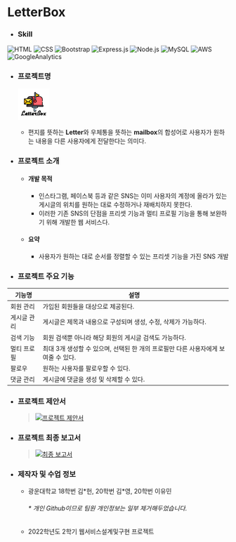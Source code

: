 # LetterBox
- ### Skill
![HTML](https://img.shields.io/badge/HTML-239120?style=for-the-badge&logo=html5&logoColor=white)
![CSS](https://img.shields.io/badge/CSS-239120?&style=for-the-badge&logo=css3&logoColor=white)
![Bootstrap](https://img.shields.io/badge/Bootstrap-563D7C?style=for-the-badge&logo=bootstrap&logoColor=white)
![Express.js](https://img.shields.io/badge/Express.js-404D59?style=for-the-badge)
![Node.js](https://img.shields.io/badge/Node.js-43853D?style=for-the-badge&logo=node.js&logoColor=white)
![MySQL](https://img.shields.io/badge/MySQL-005C84?style=for-the-badge&logo=mysql&logoColor=white)
![AWS](https://img.shields.io/badge/Amazon_AWS-232F3E?style=for-the-badge&logo=amazon-aws&logoColor=white)
![GoogleAnalytics](https://img.shields.io/badge/Google%20Analytics-E37400?style=for-the-badge&logo=google%20analytics&logoColor=white)


- ### 프로젝트명
    <img src = "public/images/logo/logo3.png" width = '15%'><br>
    - 편지를 뜻하는 **Letter**와 우체통을 뜻하는 **mailbox**의 합성어로 사용자가 원하는 내용을 다른 사용자에게 전달한다는 의미다.

- ### 프로젝트 소개
  - #### 개발 목적
    - 인스타그램, 페이스북 등과 같은 SNS는 이미 사용자의 계정에 올라가 있는 게시글의 위치를 원하는 대로 수정하거나 재배치하지 못한다.
    - 이러한 기존 SNS의 단점을 프리셋 기능과 멀티 프로필 기능을 통해 보완하기 위해 개발한 웹 서비스다.
  - #### 요약
    - 사용자가 원하는 대로 순서를 정렬할 수 있는 프리셋 기능을 가진 SNS 개발

- ### 프로젝트 주요 기능
|기능명|설명|
|------|---|
|회원 관리|가입된 회원들을 대상으로 제공된다.|
|게시글 관리|게시글은 제목과 내용으로 구성되며 생성, 수정, 삭제가 가능하다.|
|검색 기능|회원 검색뿐 아니라 해당 회원의 게시글 검색도 가능하다.|
|멀티 프로필|최대 3개 생성할 수 있으며, 선택된 한 개의 프로필만 다른 사용자에게 보여줄 수 있다.|
|팔로우|원하는 사용자를 팔로우할 수 있다.
|댓글 관리|게시글에 댓글을 생성 및 삭제할 수 있다.|

- ### 프로젝트 제안서
  > <a href = "https://drive.google.com/file/d/17oMJurtfAXD-guK2zK-usWc5VFzHZXS6/view?usp=sharing">![프로젝트 제안서](https://img.shields.io/badge/Google_Cloud-4285F4?style=for-the-badge&logo=google-cloud&logoColor=white)</a>
  
- ### 프로젝트 최종 보고서
  > <a href = "https://drive.google.com/file/d/1abXwzBW1bylmDSZN4hKCdTwkvty961qZ/view?usp=sharing">![최종 보고서](https://img.shields.io/badge/Google_Cloud-4285F4?style=for-the-badge&logo=google-cloud&logoColor=white)</a> 

- ### 제작자 및 수업 정보
  - 광운대학교 18학번 김\*헌, 20학번 김\*영, 20학번 이유민
       <h6>* 개인 Github이므로 팀원 개인정보는 일부 제거해두었습니다.</h6>
  - 2022학년도 2학기 웹서비스설계및구현 프로젝트
